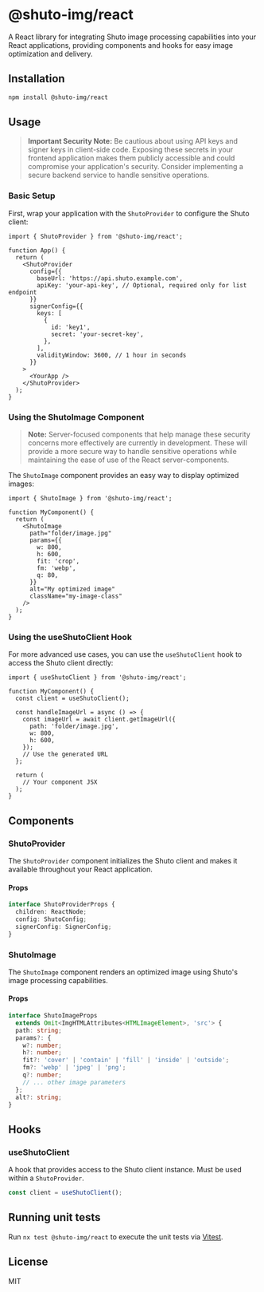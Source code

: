# @shuto-img/react

A React library for integrating Shuto image processing capabilities into your React applications, providing components and hooks for easy image optimization and delivery.

## Installation

```bash
npm install @shuto-img/react
```

## Usage

> **Important Security Note:** Be cautious about using API keys and signer keys in client-side code. Exposing these secrets in your frontend application makes them publicly accessible and could compromise your application's security. Consider implementing a secure backend service to handle sensitive operations.

### Basic Setup

First, wrap your application with the `ShutoProvider` to configure the Shuto client:

```tsx
import { ShutoProvider } from '@shuto-img/react';

function App() {
  return (
    <ShutoProvider
      config={{
        baseUrl: 'https://api.shuto.example.com',
        apiKey: 'your-api-key', // Optional, required only for list endpoint
      }}
      signerConfig={{
        keys: [
          {
            id: 'key1',
            secret: 'your-secret-key',
          },
        ],
        validityWindow: 3600, // 1 hour in seconds
      }}
    >
      <YourApp />
    </ShutoProvider>
  );
}
```

### Using the ShutoImage Component

> **Note:** Server-focused components that help manage these security concerns more effectively are currently in development. These will provide a more secure way to handle sensitive operations while maintaining the ease of use of the React server-components.

The `ShutoImage` component provides an easy way to display optimized images:

```tsx
import { ShutoImage } from '@shuto-img/react';

function MyComponent() {
  return (
    <ShutoImage
      path="folder/image.jpg"
      params={{
        w: 800,
        h: 600,
        fit: 'crop',
        fm: 'webp',
        q: 80,
      }}
      alt="My optimized image"
      className="my-image-class"
    />
  );
}
```

### Using the useShutoClient Hook

For more advanced use cases, you can use the `useShutoClient` hook to access the Shuto client directly:

```tsx
import { useShutoClient } from '@shuto-img/react';

function MyComponent() {
  const client = useShutoClient();

  const handleImageUrl = async () => {
    const imageUrl = await client.getImageUrl({
      path: 'folder/image.jpg',
      w: 800,
      h: 600,
    });
    // Use the generated URL
  };

  return (
    // Your component JSX
  );
}
```

## Components

### ShutoProvider

The `ShutoProvider` component initializes the Shuto client and makes it available throughout your React application.

#### Props

```typescript
interface ShutoProviderProps {
  children: ReactNode;
  config: ShutoConfig;
  signerConfig: SignerConfig;
}
```

### ShutoImage

The `ShutoImage` component renders an optimized image using Shuto's image processing capabilities.

#### Props

```typescript
interface ShutoImageProps
  extends Omit<ImgHTMLAttributes<HTMLImageElement>, 'src'> {
  path: string;
  params?: {
    w?: number;
    h?: number;
    fit?: 'cover' | 'contain' | 'fill' | 'inside' | 'outside';
    fm?: 'webp' | 'jpeg' | 'png';
    q?: number;
    // ... other image parameters
  };
  alt?: string;
}
```

## Hooks

### useShutoClient

A hook that provides access to the Shuto client instance. Must be used within a `ShutoProvider`.

```typescript
const client = useShutoClient();
```

## Running unit tests

Run `nx test @shuto-img/react` to execute the unit tests via [Vitest](https://vitest.dev/).

## License

MIT
